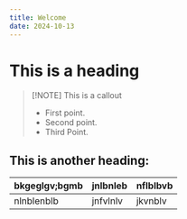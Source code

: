 ```yaml
---
title: Welcome
date: 2024-10-13
---
```



# This is a heading


> [!NOTE] This is a callout
> - First point.
> - Second point.
> - Third Point.


## This is another heading:


| bkgeglgv;bgmb | jnlbnleb | nflblbvb |
| ------------- | -------- | -------- |
| nlnblenblb    | jnfvlnlv | jkvnblv  |

